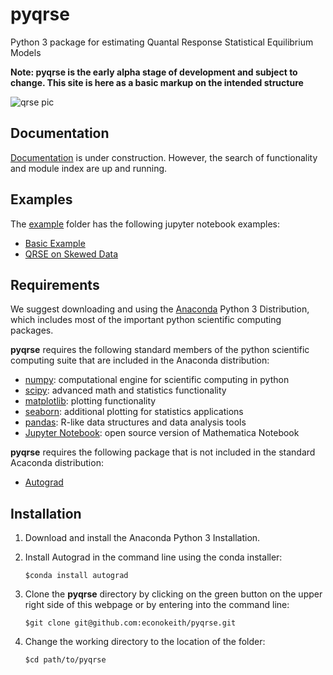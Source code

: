 # pyqrse

Python 3 package for estimating Quantal Response Statistical Equilibrium Models

**Note: pyqrse is the early alpha stage of development and subject to change. This site is here as a basic markup on the intended structure**

![qrse pic](./asymetric_qrse.gif)
## Documentation

[Documentation](https://pyqrse.readthedocs.io) is under construction. However, the search of functionality and module index are up and running.

## Examples

The [example](https://github.com/econokeith/pyqrse/blob/master/example/) folder has the following jupyter notebook examples:

* [Basic Example](https://github.com/econokeith/pyqrse/blob/master/example/pyqrse_sample.ipynb)
* [QRSE on Skewed Data](https://github.com/econokeith/pyqrse/blob/master/example/pyqrse_sample_skewed_data.ipynb)

## Requirements

We suggest downloading and using the [Anaconda](https://www.anaconda.com/distribution/) Python 3 Distribution, which includes most
of the important python scientific computing packages.

**pyqrse** requires the following standard members of the python scientific computing suite that are included in the Anaconda distribution:
* [numpy](https://docs.scipy.org/doc/numpy/index.html): computational engine for scientific computing in python
* [scipy](https://docs.scipy.org/doc/scipy/reference/): advanced math and statistics functionality
* [matplotlib](https://matplotlib.org/): plotting functionality
* [seaborn](https://seaborn.pydata.org/): additional plotting for statistics applications
* [pandas](https://pandas.pydata.org/): R-like data structures and data analysis tools
* [Jupyter Notebook](https://jupyter.org/): open source version of Mathematica Notebook


**pyqrse** requires the following package that is not included in the standard Acaconda distribution:
* [Autograd](https://github.com/HIPS/autograd)

## Installation

1. Download and install the Anaconda Python 3 Installation.
2. Install Autograd in the command line using the conda installer:

    `$conda install autograd`

3. Clone the **pyqrse** directory by clicking on the green button on the upper right side of this webpage or by entering into the command line:

    `$git clone git@github.com:econokeith/pyqrse.git`


4. Change the working directory to the location of the folder:

    `$cd path/to/pyqrse`
    
